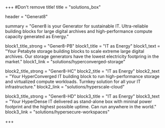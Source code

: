 +++
#Don't remove title!
title = "solutions_box"

header = "Generat8"

summary = "Gener8 is your Generator for sustainable IT. Ultra-reliable building blocks for large digital archives and high-performance compute capacity generated as Energy."

block1_title_strong = "Gener8-PB"
block1_title = "IT as Energy"
block1_text = "Your Petabyte storage building blocks to scale extreme large digital archives. Our storage generators have the lowest electricity footpring in the market."
block1_link = "solutions/hyperconverged-storage"

block2_title_strong = "Gener8-HC"
block2_title = "IT as Energy"
block2_text = "Your HyperConverged IT building block to run high-performance storage and virtualized compute workloads. Turnkey solution for all your IT infrastructure."
block2_link = "solutions/hyperscale-cloud"

block3_title_strong = "Gener8-HD"
block3_title = "IT as Energy"
block3_text = "Your HyperDense IT delivered as stand-alone box with mininal power footprint and the highest possible uptime. Can run anywhere in the world."
block3_link = "solutions/hypersecure-workspaces"

+++